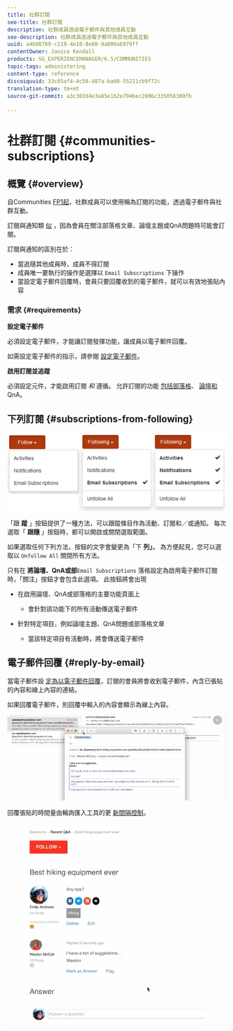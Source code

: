 ```yaml
---
title: 社群訂閱
seo-title: 社群訂閱
description: 社群成員透過電子郵件與其他成員互動
seo-description: 社群成員透過電子郵件與其他成員互動
uuid: a4b98769-c219-4e18-8e80-9a806ab979ff
contentOwner: Janice Kendall
products: SG_EXPERIENCEMANAGER/6.5/COMMUNITIES
topic-tags: administering
content-type: reference
discoiquuid: 33c85af4-4c56-487a-ba60-55211cb9f72c
translation-type: tm+mt
source-git-commit: a3c303d4e3a85e1b2e794bec2006c335056309fb

---
```



# 社群訂閱 {#communities-subscriptions}

## 概覽 {#overview}

自Communities [FP1起](deploy-communities.md#latestfeaturepack)，社群成員可以使用稱為訂閱的功能，透過電子郵件與社群互動。

訂閱與通知類 [似](notifications.md) ，因為會員在關注部落格文章、論壇主題或QnA問題時可能會訂閱。

訂閱與通知的區別在於：

* 當追隨其他成員時，成員不得訂閱
* 成員唯一要執行的操作是選擇以 `Email Subscriptions` 下操作
* 當設定電子郵件回覆時，會員只要回覆收到的電子郵件，就可以有效地張貼內容

### 需求 {#requirements}

**設定電子郵件**

必須設定電子郵件，才能讓訂閱發揮功能，讓成員以電子郵件回覆。

如需設定電子郵件的指示，請參閱 [設定電子郵件](email.md)。

**啟用訂閱並追蹤**

必須設定元件，才能啟用訂閱 *和* 遵循。 允許訂閱的功能 [包括部落格](blog-feature.md)、 [論壇](forum.md)[和](working-with-qna.md)QnA。

## 下列訂閱 {#subscriptions-from-following}

![chlimage_1-5](assets/chlimage_1-5.png)

「跟 **蹤** 」按鈕提供了一種方法，可以跟蹤條目作為活動、訂閱和／或通知。 每次選取「 **跟隨** 」按鈕時，都可以開啟或關閉選取範圍。

如果選取任何下列方法，按鈕的文字會變更為「下 **列」**。 為方便起見，您可以選取以 `Unfollow All` 關閉所有方法。

只有在 **將論壇、QnA或部**`Email Subscriptions` 落格設定為啟用電子郵件訂閱時，「關注」按鈕才會包含此選項。 此按鈕將會出現

* 在啟用論壇、QnA或部落格的主要功能頁面上

   * 會針對該功能下的所有活動傳送電子郵件

* 針對特定項目，例如論壇主題、QnA問題或部落格文章

   * 當該特定項目有活動時，將會傳送電子郵件

## 電子郵件回覆 {#reply-by-email}

當電子郵件設 [定為以電子郵件回覆](email.md#configure-polling-importer)，訂閱的會員將會收到電子郵件，內含已張貼的內容和線上內容的連結。

如果回覆電子郵件，則回覆中輸入的內容會顯示為線上內容。

![chlimage_1-6](assets/chlimage_1-6.png)

回覆張貼的時間量由輪詢匯入工具的更 [新間隔控制](email.md#configure-polling-importer)。

![chlimage_1-7](assets/chlimage_1-7.png)

